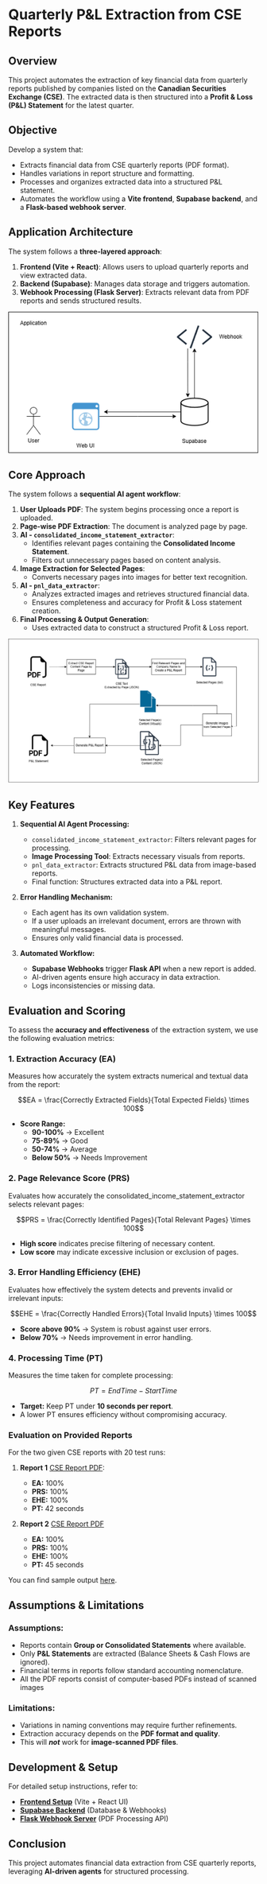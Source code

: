 # Quarterly P&L Extraction from CSE Reports

## Overview
This project automates the extraction of key financial data from quarterly reports published by companies listed on the **Canadian Securities Exchange (CSE)**. The extracted data is then structured into a **Profit & Loss (P&L) Statement** for the latest quarter.

## Objective
Develop a system that:
- Extracts financial data from CSE quarterly reports (PDF format).
- Handles variations in report structure and formatting.
- Processes and organizes extracted data into a structured P&L statement.
- Automates the workflow using a **Vite frontend**, **Supabase backend**, and a **Flask-based webhook server**.


## Application Architecture

The system follows a **three-layered approach**:
1. **Frontend (Vite + React)**: Allows users to upload quarterly reports and view extracted data.
2. **Backend (Supabase)**: Manages data storage and triggers automation.
3. **Webhook Processing (Flask Server)**: Extracts relevant data from PDF reports and sends structured results.

![System Flow](docs/images/flow.png)

## Core Approach

The system follows a **sequential AI agent workflow**:
1. **User Uploads PDF**: The system begins processing once a report is uploaded.
2. **Page-wise PDF Extraction**: The document is analyzed page by page.
3. **AI - `consolidated_income_statement_extractor`**:
   - Identifies relevant pages containing the **Consolidated Income Statement**.
   - Filters out unnecessary pages based on content analysis.
4. **Image Extraction for Selected Pages**:
   - Converts necessary pages into images for better text recognition.
5. **AI - `pnl_data_extractor`**:
   - Analyzes extracted images and retrieves structured financial data.
   - Ensures completeness and accuracy for Profit & Loss statement creation.
6. **Final Processing & Output Generation**:
   - Uses extracted data to construct a structured Profit & Loss report.

![System Flow](docs/images/core-process.png)



## Key Features

1. **Sequential AI Agent Processing:**
   - `consolidated_income_statement_extractor`: Filters relevant pages for processing.
   - **Image Processing Tool**: Extracts necessary visuals from reports.
   - `pnl_data_extractor`: Extracts structured P&L data from image-based reports.
   - Final function: Structures extracted data into a P&L report.

2. **Error Handling Mechanism:**
   - Each agent has its own validation system.
   - If a user uploads an irrelevant document, errors are thrown with meaningful messages.
   - Ensures only valid financial data is processed.

3. **Automated Workflow:**
   - **Supabase Webhooks** trigger **Flask API** when a new report is added.
   - AI-driven agents ensure high accuracy in data extraction.
   - Logs inconsistencies or missing data.


## Evaluation and Scoring

To assess the **accuracy and effectiveness** of the extraction system, we use the following evaluation metrics:

### 1. **Extraction Accuracy (EA)**

Measures how accurately the system extracts numerical and textual data from the report:

```math
EA = \frac{Correctly Extracted Fields}{Total Expected Fields} \times 100
```
- **Score Range:**
  - **90-100%** → Excellent
  - **75-89%** → Good
  - **50-74%** → Average
  - **Below 50%** → Needs Improvement

### 2. **Page Relevance Score (PRS)**
Evaluates how accurately the consolidated_income_statement_extractor selects relevant pages:

```math
PRS = \frac{Correctly Identified Pages}{Total Relevant Pages} \times 100
```

- **High score** indicates precise filtering of necessary content.
- **Low score** may indicate excessive inclusion or exclusion of pages.

### 3. **Error Handling Efficiency (EHE)**
Evaluates how effectively the system detects and prevents invalid or irrelevant inputs:

```math
EHE = \frac{Correctly Handled Errors}{Total Invalid Inputs} \times 100
```

- **Score above 90%** → System is robust against user errors.
- **Below 70%** → Needs improvement in error handling.

### 4. **Processing Time (PT)**
Measures the time taken for complete processing:

```math
PT = End Time - Start Time
```

- **Target:** Keep PT under **10 seconds per report**.
- A lower PT ensures efficiency without compromising accuracy.


### Evaluation on Provided Reports

For the two given CSE reports with 20 test runs:
1. **Report 1** [CSE Report PDF](https://cdn.cse.lk/cmt/upload_report_file/771_1730893408597.pdf):
   - **EA:** 100%
   - **PRS:** 100%
   - **EHE:** 100%
   - **PT:** 42 seconds


2. **Report 2** [CSE Report PDF](https://cdn.cse.lk/cmt/upload_report_file/670_1731321532619.pdf)
   - **EA:** 100%
   - **PRS:** 100%
   - **EHE:** 100%
   - **PT:** 45 seconds

You can find sample output [here](outputs).

## Assumptions & Limitations

### Assumptions:
- Reports contain **Group or Consolidated Statements** where available.
- Only **P&L Statements** are extracted (Balance Sheets & Cash Flows are ignored).
- Financial terms in reports follow standard accounting nomenclature.
- All the PDF reports consist of computer-based PDFs instead of scanned images
### Limitations:
- Variations in naming conventions may require further refinements.
- Extraction accuracy depends on the **PDF format and quality**.
- This will ***not*** work for **image-scanned PDF files**.

## Development & Setup
For detailed setup instructions, refer to:
- **[Frontend Setup](frontend/README.md)** (Vite + React UI)
- **[Supabase Backend](backend-scripts/README.md)** (Database & Webhooks)
- **[Flask Webhook Server](data-extractor-webhook/README.md)** (PDF Processing API)

## Conclusion
This project automates financial data extraction from CSE quarterly reports, leveraging **AI-driven agents** for structured processing.

